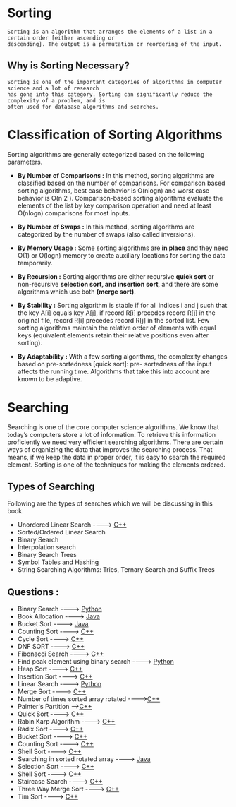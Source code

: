# Sorting
	Sorting is an algorithm that arranges the elements of a list in a certain order [either ascending or
	descending]. The output is a permutation or reordering of the input.

## Why is Sorting Necessary?
	Sorting is one of the important categories of algorithms in computer science and a lot of research
	has gone into this category. Sorting can significantly reduce the complexity of a problem, and is
	often used for database algorithms and searches.

# Classification of Sorting Algorithms
Sorting algorithms are generally categorized based on the following parameters.

* **By Number of Comparisons :**
	In this method, sorting algorithms are classified based on the number of comparisons. For
	comparison based sorting algorithms, best case behavior is O(nlogn) and worst case behavior is
	O(n 2 ). Comparison-based sorting algorithms evaluate the elements of the list by key comparison
	operation and need at least O(nlogn) comparisons for most inputs.

* **By Number of Swaps :**
	In this method, sorting algorithms are categorized by the number of swaps (also called
	inversions).

* **By Memory Usage :**
	Some sorting algorithms are **in place** and they need O(1) or O(logn) memory to create
	auxiliary locations for sorting the data temporarily.

* **By Recursion :**
	Sorting algorithms are either recursive **quick sort** or non-recursive **selection sort, and insertion
	sort**, and there are some algorithms which use both **(merge sort)**.

* **By Stability :**
	Sorting algorithm is stable if for all indices i and j such that the key A[i] equals key A[j], if record
	R[i] precedes record R[j] in the original file, record R[i] precedes record R[j] in the sorted list.
	Few sorting algorithms maintain the relative order of elements with equal keys (equivalent
	elements retain their relative positions even after sorting).

* **By Adaptability :**
	With a few sorting algorithms, the complexity changes based on pre-sortedness [quick sort]: pre-
	sortedness of the input affects the running time. Algorithms that take this into account are known to
	be adaptive.
	
# Searching
Searching is one of the core computer science algorithms. We know that today’s computers store
a lot of information. To retrieve this information proficiently we need very efficient searching
algorithms. There are certain ways of organizing the data that improves the searching process.
That means, if we keep the data in proper order, it is easy to search the required element. Sorting
is one of the techniques for making the elements ordered.

## Types of Searching

Following are the types of searches which we will be discussing in this book.

* Unordered Linear Search ----> [C++](/Code/C++/Linear_search.cpp) 
* Sorted/Ordered Linear Search
* Binary Search
* Interpolation search
* Binary Search Trees 
* Symbol Tables and Hashing
* String Searching Algorithms: Tries, Ternary Search and Suffix Trees

## Questions :

* Binary Search ----> [Python](/Code/Python/Binary_Search.py)
* Book Allocation ----> [Java](/Code/Java/Book_Allocation.java)
* Bucket Sort ----> [Java](/Code/Java/Bucket_Sort.java)
* Counting Sort ----> [C++](/Code/C++/couting_sort.cpp)
* Cycle Sort ----> [C++](/Code/C++/cycle_sort.cpp)
* DNF SORT ----> [C++](Algorithm/Searching_Sorting/dnf_sort.cpp)
* Fibonacci Search ----> [C++](Algorithm/Searching_Sorting/fibonacci_search.cpp)
* Find peak element using binary search ----> [Python](/Code/Python/peak_element.py)
* Heap Sort ----> [C++](/Code/C++/heap_sort.cpp)
* Insertion Sort ----> [C++](/Code/C++/insertion_sort.cpp)
* Linear Search ----> [Python](/Code/Python/linearsearch.py)
* Merge Sort ----> [C++](/Code/C++/merge_sort.cpp)
* Number of times sorted array rotated ---->[C++](/Code/C++/no_of_rotation.cpp)
* Painter's Partition -->[C++](/Code/Python/Painter's_Partition.py)
* Quick Sort ----> [C++](/Code/C++/quick_sort.cpp)
* Rabin Karp Algorithm ----> [C++](/Code/C++/rabin_karp.cpp)
* Radix Sort ----> [C++](/Code/C++/radix_sort.cpp)
* Bucket Sort ----> [C++](/Code/C++/bucket_sort.cpp)
* Counting Sort ----> [C++](/Code/C++/couting_sort.cpp)
* Shell Sort ----> [C++](/Code/C++/shell_sort.cpp)
* Searching in sorted rotated array ----> [Java](/Code/Java/searching_in_sorted_rotated_array.java)
* Selection Sort ----> [C++](/Code/C++/selection_sort.cpp)
* Shell Sort ----> [C++](/Code/C++/shell_sort.cpp)
* Staircase Search ----> [C++](/Code/C++/staircase_search.cpp)
* Three Way Merge Sort ----> [C++](/Code/C++/three_way_merge_sort.cpp)
* Tim Sort ----> [C++](/Code/C++/tim_sort.cpp)
